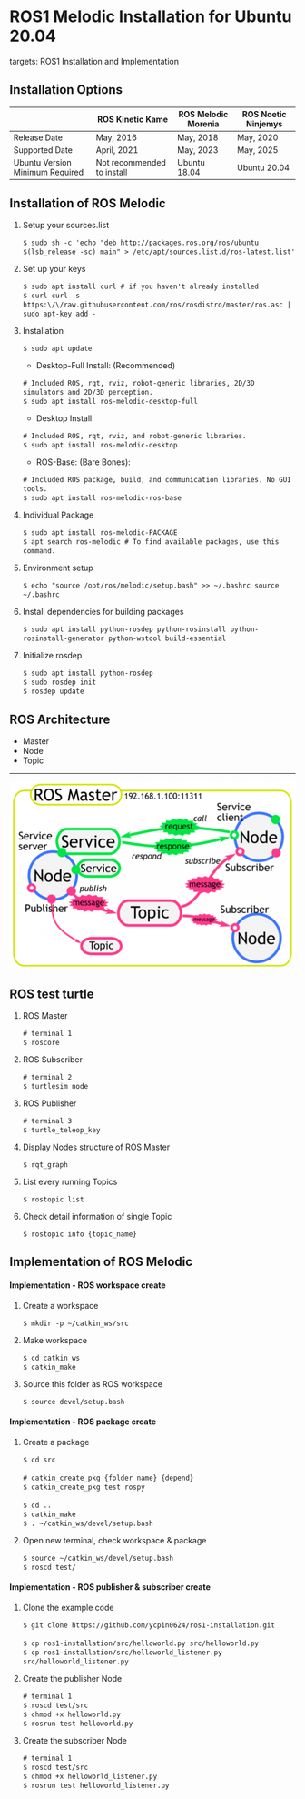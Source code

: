 # ROS1 Melodic Installation for Ubuntu 20.04

targets: ROS1 Installation and Implementation

Installation Options
---
| | ROS Kinetic Kame | ROS Melodic Morenia | ROS Noetic Ninjemys |
| ---- | ---- | ---- | ---- |
| Release Date | May, 2016 | May, 2018 | May, 2020 |
| Supported Date | April, 2021 | May, 2023 | May, 2025 |
| Ubuntu Version Minimum Required | Not recommended to install | Ubuntu 18.04 | Ubuntu 20.04 |


Installation of ROS Melodic
---
1. Setup your sources.list
    ```bash=
    $ sudo sh -c 'echo "deb http://packages.ros.org/ros/ubuntu $(lsb_release -sc) main" > /etc/apt/sources.list.d/ros-latest.list'
    ```

2. Set up your keys
    ```bash=
    $ sudo apt install curl # if you haven't already installed 
    $ curl curl -s https:\/\/raw.githubusercontent.com/ros/rosdistro/master/ros.asc | sudo apt-key add -
    ```

3. Installation
    ```bash=
    $ sudo apt update
    ```

    - Desktop-Full Install: (Recommended)
    ```bash=
    # Included ROS, rqt, rviz, robot-generic libraries, 2D/3D simulators and 2D/3D perception.
    $ sudo apt install ros-melodic-desktop-full
    ```

    - Desktop Install:
    ```bash=
    # Included ROS, rqt, rviz, and robot-generic libraries.
    $ sudo apt install ros-melodic-desktop
    ```

    - ROS-Base: (Bare Bones):
    ```bash=
    # Included ROS package, build, and communication libraries. No GUI tools.
    $ sudo apt install ros-melodic-ros-base
    ```

4. Individual Package
    ```bash=
    $ sudo apt install ros-melodic-PACKAGE
    $ apt search ros-melodic # To find available packages, use this command.
    ```

5. Environment setup
    ```bash=
    $ echo "source /opt/ros/melodic/setup.bash" >> ~/.bashrc source ~/.bashrc
    ```

6. Install dependencies for building packages
    ```bash=
    $ sudo apt install python-rosdep python-rosinstall python-rosinstall-generator python-wstool build-essential
    ```

7. Initialize rosdep
    ```bash=
    $ sudo apt install python-rosdep
    $ sudo rosdep init
    $ rosdep update
    ```

ROS Architecture
---

- Master
- Node
- Topic

---
![](ROS_structure.png)

ROS test turtle
---

1. ROS Master
    ```bash=
    # terminal 1
    $ roscore 
    ```

2. ROS Subscriber
    ```bash=
    # terminal 2
    $ turtlesim_node 
    ```

3. ROS Publisher
    ```bash=
    # terminal 3
    $ turtle_teleop_key 
    ```

4. Display Nodes structure of ROS Master 
    ```bash=
    $ rqt_graph
    ```

5. List every running Topics
    ```bash=
    $ rostopic list
    ```

6. Check detail information of single Topic
    ```bash=
    $ rostopic info {topic_name}
    ```

Implementation of ROS Melodic
---

#### Implementation - ROS workspace create

1. Create a workspace
    ```bash=
    $ mkdir -p ~/catkin_ws/src
    ```

2. Make workspace
    ```bash=
    $ cd catkin_ws
    $ catkin_make
    ```

3. Source this folder as ROS workspace
    ```bash=
    $ source devel/setup.bash
    ```

#### Implementation - ROS package create

1. Create a package
    ```bash=
    $ cd src

    # catkin_create_pkg {folder name} {depend}
    $ catkin_create_pkg test rospy

    $ cd ..
    $ catkin_make
    $ . ~/catkin_ws/devel/setup.bash
    ```

2. Open new terminal, check workspace & package
    ```bash=
    $ source ~/catkin_ws/devel/setup.bash
    $ roscd test/
    ```

#### Implementation - ROS publisher & subscriber create

1. Clone the example code
    ```bash=
    $ git clone https://github.com/ycpin0624/ros1-installation.git

    $ cp ros1-installation/src/helloworld.py src/helloworld.py
    $ cp ros1-installation/src/helloworld_listener.py src/helloworld_listener.py
    ```

2. Create the publisher Node
    ```bash=
    # terminal 1
    $ roscd test/src
    $ chmod +x helloworld.py
    $ rosrun test helloworld.py
    ```

3. Create the subscriber Node
    ```bash=
    # terminal 1
    $ roscd test/src
    $ chmod +x helloworld_listener.py
    $ rosrun test helloworld_listener.py
    ```
